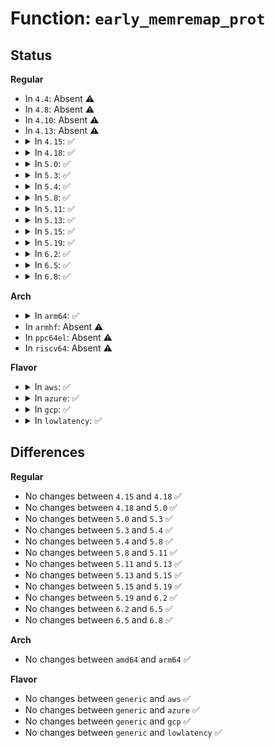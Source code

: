 # Function: <code>early_memremap_prot</code>

## Status
<b>Regular</b>
<ul>
<li>
In <code>4.4</code>: Absent ⚠️
</li>
<li>
In <code>4.8</code>: Absent ⚠️
</li>
<li>
In <code>4.10</code>: Absent ⚠️
</li>
<li>
In <code>4.13</code>: Absent ⚠️
</li>
<li>
<details>
<summary>In <code>4.15</code>: ✅</summary>

```c
void *early_memremap_prot(resource_size_t phys_addr, long unsigned int size, long unsigned int prot_val);
```

**Collision:** Unique Global

**Inline:** No

**Transformation:** False

**Instances:**

```
In mm/early_ioremap.c (ffffffff826e047d)
Location: mm/early_ioremap.c:244
Inline: False
Direct callers:
  - arch/x86/mm/ioremap.c:early_memremap_decrypted_wp
  - arch/x86/mm/ioremap.c:early_memremap_decrypted
  - arch/x86/mm/ioremap.c:early_memremap_encrypted_wp
  - arch/x86/mm/ioremap.c:early_memremap_encrypted
```
**Symbols:**

```
ffffffff826e047d-ffffffff826e048d: early_memremap_prot (STB_GLOBAL)
```
</details>
</li>
<li>
<details>
<summary>In <code>4.18</code>: ✅</summary>

```c
void *early_memremap_prot(resource_size_t phys_addr, long unsigned int size, long unsigned int prot_val);
```

**Collision:** Unique Global

**Inline:** No

**Transformation:** False

**Instances:**

```
In mm/early_ioremap.c (ffffffff8270a993)
Location: mm/early_ioremap.c:244
Inline: False
Direct callers:
  - arch/x86/mm/ioremap.c:early_memremap_decrypted_wp
  - arch/x86/mm/ioremap.c:early_memremap_decrypted
  - arch/x86/mm/ioremap.c:early_memremap_encrypted_wp
  - arch/x86/mm/ioremap.c:early_memremap_encrypted
```
**Symbols:**

```
ffffffff8270a993-ffffffff8270a9a3: early_memremap_prot (STB_GLOBAL)
```
</details>
</li>
<li>
<details>
<summary>In <code>5.0</code>: ✅</summary>

```c
void *early_memremap_prot(resource_size_t phys_addr, long unsigned int size, long unsigned int prot_val);
```

**Collision:** Unique Global

**Inline:** No

**Transformation:** False

**Instances:**

```
In mm/early_ioremap.c (ffffffff828c1b77)
Location: mm/early_ioremap.c:244
Inline: False
Direct callers:
  - arch/x86/mm/ioremap.c:early_memremap_decrypted_wp
  - arch/x86/mm/ioremap.c:early_memremap_decrypted
  - arch/x86/mm/ioremap.c:early_memremap_encrypted_wp
  - arch/x86/mm/ioremap.c:early_memremap_encrypted
```
**Symbols:**

```
ffffffff828c1b77-ffffffff828c1b87: early_memremap_prot (STB_GLOBAL)
```
</details>
</li>
<li>
<details>
<summary>In <code>5.3</code>: ✅</summary>

```c
void *early_memremap_prot(resource_size_t phys_addr, long unsigned int size, long unsigned int prot_val);
```

**Collision:** Unique Global

**Inline:** No

**Transformation:** False

**Instances:**

```
In mm/early_ioremap.c (ffffffff828daf63)
Location: mm/early_ioremap.c:244
Inline: False
Direct callers:
  - arch/x86/mm/ioremap.c:early_memremap_decrypted_wp
  - arch/x86/mm/ioremap.c:early_memremap_decrypted
  - arch/x86/mm/ioremap.c:early_memremap_encrypted_wp
  - arch/x86/mm/ioremap.c:early_memremap_encrypted
  - drivers/firmware/efi/earlycon.c:efi_earlycon_map
```
**Symbols:**

```
ffffffff828daf63-ffffffff828daf73: early_memremap_prot (STB_GLOBAL)
```
</details>
</li>
<li>
<details>
<summary>In <code>5.4</code>: ✅</summary>

```c
void *early_memremap_prot(resource_size_t phys_addr, long unsigned int size, long unsigned int prot_val);
```

**Collision:** Unique Global

**Inline:** No

**Transformation:** False

**Instances:**

```
In mm/early_ioremap.c (ffffffff828e3399)
Location: mm/early_ioremap.c:244
Inline: False
Direct callers:
  - arch/x86/mm/ioremap.c:early_memremap_decrypted_wp
  - arch/x86/mm/ioremap.c:early_memremap_decrypted
  - arch/x86/mm/ioremap.c:early_memremap_encrypted_wp
  - arch/x86/mm/ioremap.c:early_memremap_encrypted
  - drivers/firmware/efi/earlycon.c:efi_earlycon_map
```
**Symbols:**

```
ffffffff828e3399-ffffffff828e33a9: early_memremap_prot (STB_GLOBAL)
```
</details>
</li>
<li>
<details>
<summary>In <code>5.8</code>: ✅</summary>

```c
void *early_memremap_prot(resource_size_t phys_addr, long unsigned int size, long unsigned int prot_val);
```

**Collision:** Unique Global

**Inline:** No

**Transformation:** False

**Instances:**

```
In mm/early_ioremap.c (ffffffff82d00685)
Location: mm/early_ioremap.c:244
Inline: False
Direct callers:
  - arch/x86/mm/ioremap.c:early_memremap_decrypted_wp
  - arch/x86/mm/ioremap.c:early_memremap_decrypted
  - arch/x86/mm/ioremap.c:early_memremap_encrypted_wp
  - arch/x86/mm/ioremap.c:early_memremap_encrypted
  - drivers/firmware/efi/earlycon.c:efi_earlycon_map
```
**Symbols:**

```
ffffffff82d00685-ffffffff82d00695: early_memremap_prot (STB_GLOBAL)
```
</details>
</li>
<li>
<details>
<summary>In <code>5.11</code>: ✅</summary>

```c
void *early_memremap_prot(resource_size_t phys_addr, long unsigned int size, long unsigned int prot_val);
```

**Collision:** Unique Global

**Inline:** No

**Transformation:** False

**Instances:**

```
In mm/early_ioremap.c (ffffffff82fed04a)
Location: mm/early_ioremap.c:244
Inline: False
Direct callers:
  - arch/x86/mm/ioremap.c:early_memremap_decrypted_wp
  - arch/x86/mm/ioremap.c:early_memremap_decrypted
  - arch/x86/mm/ioremap.c:early_memremap_encrypted_wp
  - arch/x86/mm/ioremap.c:early_memremap_encrypted
  - drivers/firmware/efi/earlycon.c:efi_earlycon_map
```
**Symbols:**

```
ffffffff82fed04a-ffffffff82fed05a: early_memremap_prot (STB_GLOBAL)
```
</details>
</li>
<li>
<details>
<summary>In <code>5.13</code>: ✅</summary>

```c
void *early_memremap_prot(resource_size_t phys_addr, long unsigned int size, long unsigned int prot_val);
```

**Collision:** Unique Global

**Inline:** No

**Transformation:** False

**Instances:**

```
In mm/early_ioremap.c (ffffffff831f787e)
Location: mm/early_ioremap.c:244
Inline: False
Direct callers:
  - arch/x86/mm/ioremap.c:early_memremap_decrypted_wp
  - arch/x86/mm/ioremap.c:early_memremap_decrypted
  - arch/x86/mm/ioremap.c:early_memremap_encrypted_wp
  - arch/x86/mm/ioremap.c:early_memremap_encrypted
  - drivers/firmware/efi/earlycon.c:efi_earlycon_map
```
**Symbols:**

```
ffffffff831f787e-ffffffff831f788e: early_memremap_prot (STB_GLOBAL)
```
</details>
</li>
<li>
<details>
<summary>In <code>5.15</code>: ✅</summary>

```c
void *early_memremap_prot(resource_size_t phys_addr, long unsigned int size, long unsigned int prot_val);
```

**Collision:** Unique Global

**Inline:** No

**Transformation:** False

**Instances:**

```
In mm/early_ioremap.c (ffffffff832de5e9)
Location: mm/early_ioremap.c:239
Inline: False
Direct callers:
  - arch/x86/mm/ioremap.c:early_memremap_decrypted_wp
  - arch/x86/mm/ioremap.c:early_memremap_decrypted
  - arch/x86/mm/ioremap.c:early_memremap_encrypted_wp
  - arch/x86/mm/ioremap.c:early_memremap_encrypted
  - arch/x86/platform/efi/quirks.c:efi_arch_mem_reserve
  - drivers/firmware/efi/earlycon.c:efi_earlycon_map
```
**Symbols:**

```
ffffffff832de5e9-ffffffff832de5f9: early_memremap_prot (STB_GLOBAL)
```
</details>
</li>
<li>
<details>
<summary>In <code>5.19</code>: ✅</summary>

```c
void *early_memremap_prot(resource_size_t phys_addr, long unsigned int size, long unsigned int prot_val);
```

**Collision:** Unique Global

**Inline:** No

**Transformation:** False

**Instances:**

```
In mm/early_ioremap.c (ffffffff83493e90)
Location: mm/early_ioremap.c:240
Inline: False
Direct callers:
  - arch/x86/mm/ioremap.c:early_memremap_decrypted_wp
  - arch/x86/mm/ioremap.c:early_memremap_decrypted
  - arch/x86/mm/ioremap.c:early_memremap_encrypted_wp
  - arch/x86/mm/ioremap.c:early_memremap_encrypted
  - arch/x86/platform/efi/quirks.c:efi_arch_mem_reserve
  - drivers/firmware/efi/earlycon.c:efi_earlycon_map
```
**Symbols:**

```
ffffffff83493e90-ffffffff83493eaa: early_memremap_prot (STB_GLOBAL)
```
</details>
</li>
<li>
<details>
<summary>In <code>6.2</code>: ✅</summary>

```c
void *early_memremap_prot(resource_size_t phys_addr, long unsigned int size, long unsigned int prot_val);
```

**Collision:** Unique Global

**Inline:** No

**Transformation:** False

**Instances:**

```
In mm/early_ioremap.c (ffffffff83ec8230)
Location: mm/early_ioremap.c:240
Inline: False
Direct callers:
  - arch/x86/mm/ioremap.c:early_memremap_pgprot_adjust
  - arch/x86/mm/ioremap.c:early_memremap_pgprot_adjust
  - arch/x86/mm/ioremap.c:early_memremap_decrypted_wp
  - arch/x86/mm/ioremap.c:early_memremap_encrypted_wp
  - arch/x86/mm/ioremap.c:early_memremap_encrypted
  - arch/x86/platform/efi/quirks.c:efi_arch_mem_reserve
  - drivers/firmware/efi/earlycon.c:efi_earlycon_map
```
**Symbols:**

```
ffffffff83ec8230-ffffffff83ec824a: early_memremap_prot (STB_GLOBAL)
```
</details>
</li>
<li>
<details>
<summary>In <code>6.5</code>: ✅</summary>

```c
void *early_memremap_prot(resource_size_t phys_addr, long unsigned int size, long unsigned int prot_val);
```

**Collision:** Unique Global

**Inline:** No

**Transformation:** False

**Instances:**

```
In mm/early_ioremap.c (ffffffff836ed2a0)
Location: mm/early_ioremap.c:238
Inline: False
Direct callers:
  - arch/x86/mm/ioremap.c:early_memremap_pgprot_adjust
  - arch/x86/mm/ioremap.c:early_memremap_pgprot_adjust
  - arch/x86/mm/ioremap.c:early_memremap_decrypted_wp
  - arch/x86/mm/ioremap.c:early_memremap_encrypted_wp
  - arch/x86/mm/ioremap.c:early_memremap_encrypted
  - arch/x86/platform/efi/quirks.c:efi_arch_mem_reserve
  - drivers/firmware/efi/earlycon.c:efi_earlycon_map
```
**Symbols:**

```
ffffffff836ed2a0-ffffffff836ed2ba: early_memremap_prot (STB_GLOBAL)
```
</details>
</li>
<li>
<details>
<summary>In <code>6.8</code>: ✅</summary>

```c
void *early_memremap_prot(resource_size_t phys_addr, long unsigned int size, long unsigned int prot_val);
```

**Collision:** Unique Global

**Inline:** No

**Transformation:** False

**Instances:**

```
In mm/early_ioremap.c (ffffffff839202a0)
Location: mm/early_ioremap.c:238
Inline: False
Direct callers:
  - arch/x86/mm/ioremap.c:early_memremap_pgprot_adjust
  - arch/x86/mm/ioremap.c:early_memremap_pgprot_adjust
  - arch/x86/mm/ioremap.c:early_memremap_decrypted_wp
  - arch/x86/mm/ioremap.c:early_memremap_encrypted_wp
  - arch/x86/mm/ioremap.c:early_memremap_encrypted
  - arch/x86/platform/efi/quirks.c:efi_arch_mem_reserve
  - drivers/firmware/efi/earlycon.c:efi_earlycon_map
```
**Symbols:**

```
ffffffff839202a0-ffffffff839202ba: early_memremap_prot (STB_GLOBAL)
```
</details>
</li>
</ul>
<b>Arch</b>
<ul>
<li>
<details>
<summary>In <code>arm64</code>: ✅</summary>

```c
void *early_memremap_prot(resource_size_t phys_addr, long unsigned int size, long unsigned int prot_val);
```

**Collision:** Unique Global

**Inline:** No

**Transformation:** False

**Instances:**

```
In mm/early_ioremap.c (ffff80001145c854)
Location: mm/early_ioremap.c:244
Inline: False
Direct callers:
  - drivers/firmware/efi/earlycon.c:efi_earlycon_map
```
**Symbols:**

```
ffff80001145c854-ffff80001145c898: early_memremap_prot (STB_GLOBAL)
```
</details>
</li>
<li>
In <code>armhf</code>: Absent ⚠️
</li>
<li>
In <code>ppc64el</code>: Absent ⚠️
</li>
<li>
In <code>riscv64</code>: Absent ⚠️
</li>
</ul>
<b>Flavor</b>
<ul>
<li>
<details>
<summary>In <code>aws</code>: ✅</summary>

```c
void *early_memremap_prot(resource_size_t phys_addr, long unsigned int size, long unsigned int prot_val);
```

**Collision:** Unique Global

**Inline:** No

**Transformation:** False

**Instances:**

```
In mm/early_ioremap.c (ffffffff828cc24d)
Location: mm/early_ioremap.c:244
Inline: False
Direct callers:
  - arch/x86/mm/ioremap.c:early_memremap_decrypted_wp
  - arch/x86/mm/ioremap.c:early_memremap_decrypted
  - arch/x86/mm/ioremap.c:early_memremap_encrypted_wp
  - arch/x86/mm/ioremap.c:early_memremap_encrypted
  - drivers/firmware/efi/earlycon.c:efi_earlycon_map
```
**Symbols:**

```
ffffffff828cc24d-ffffffff828cc25d: early_memremap_prot (STB_GLOBAL)
```
</details>
</li>
<li>
<details>
<summary>In <code>azure</code>: ✅</summary>

```c
void *early_memremap_prot(resource_size_t phys_addr, long unsigned int size, long unsigned int prot_val);
```

**Collision:** Unique Global

**Inline:** No

**Transformation:** False

**Instances:**

```
In mm/early_ioremap.c (ffffffff828c4969)
Location: mm/early_ioremap.c:244
Inline: False
Direct callers:
  - arch/x86/mm/ioremap.c:early_memremap_decrypted_wp
  - arch/x86/mm/ioremap.c:early_memremap_decrypted
  - arch/x86/mm/ioremap.c:early_memremap_encrypted_wp
  - arch/x86/mm/ioremap.c:early_memremap_encrypted
  - drivers/firmware/efi/earlycon.c:efi_earlycon_map
```
**Symbols:**

```
ffffffff828c4969-ffffffff828c4979: early_memremap_prot (STB_GLOBAL)
```
</details>
</li>
<li>
<details>
<summary>In <code>gcp</code>: ✅</summary>

```c
void *early_memremap_prot(resource_size_t phys_addr, long unsigned int size, long unsigned int prot_val);
```

**Collision:** Unique Global

**Inline:** No

**Transformation:** False

**Instances:**

```
In mm/early_ioremap.c (ffffffff828defcd)
Location: mm/early_ioremap.c:244
Inline: False
Direct callers:
  - arch/x86/mm/ioremap.c:early_memremap_decrypted_wp
  - arch/x86/mm/ioremap.c:early_memremap_decrypted
  - arch/x86/mm/ioremap.c:early_memremap_encrypted_wp
  - arch/x86/mm/ioremap.c:early_memremap_encrypted
  - drivers/firmware/efi/earlycon.c:efi_earlycon_map
```
**Symbols:**

```
ffffffff828defcd-ffffffff828defdd: early_memremap_prot (STB_GLOBAL)
```
</details>
</li>
<li>
<details>
<summary>In <code>lowlatency</code>: ✅</summary>

```c
void *early_memremap_prot(resource_size_t phys_addr, long unsigned int size, long unsigned int prot_val);
```

**Collision:** Unique Global

**Inline:** No

**Transformation:** False

**Instances:**

```
In mm/early_ioremap.c (ffffffff828e43e4)
Location: mm/early_ioremap.c:244
Inline: False
Direct callers:
  - arch/x86/mm/ioremap.c:early_memremap_decrypted_wp
  - arch/x86/mm/ioremap.c:early_memremap_decrypted
  - arch/x86/mm/ioremap.c:early_memremap_encrypted_wp
  - arch/x86/mm/ioremap.c:early_memremap_encrypted
  - drivers/firmware/efi/earlycon.c:efi_earlycon_map
```
**Symbols:**

```
ffffffff828e43e4-ffffffff828e43f4: early_memremap_prot (STB_GLOBAL)
```
</details>
</li>
</ul>

## Differences
<b>Regular</b>
<ul>
<li>
No changes between <code>4.15</code> and <code>4.18</code> ✅
</li>
<li>
No changes between <code>4.18</code> and <code>5.0</code> ✅
</li>
<li>
No changes between <code>5.0</code> and <code>5.3</code> ✅
</li>
<li>
No changes between <code>5.3</code> and <code>5.4</code> ✅
</li>
<li>
No changes between <code>5.4</code> and <code>5.8</code> ✅
</li>
<li>
No changes between <code>5.8</code> and <code>5.11</code> ✅
</li>
<li>
No changes between <code>5.11</code> and <code>5.13</code> ✅
</li>
<li>
No changes between <code>5.13</code> and <code>5.15</code> ✅
</li>
<li>
No changes between <code>5.15</code> and <code>5.19</code> ✅
</li>
<li>
No changes between <code>5.19</code> and <code>6.2</code> ✅
</li>
<li>
No changes between <code>6.2</code> and <code>6.5</code> ✅
</li>
<li>
No changes between <code>6.5</code> and <code>6.8</code> ✅
</li>
</ul>
<b>Arch</b>
<ul>
<li>
No changes between <code>amd64</code> and <code>arm64</code> ✅
</li>
</ul>
<b>Flavor</b>
<ul>
<li>
No changes between <code>generic</code> and <code>aws</code> ✅
</li>
<li>
No changes between <code>generic</code> and <code>azure</code> ✅
</li>
<li>
No changes between <code>generic</code> and <code>gcp</code> ✅
</li>
<li>
No changes between <code>generic</code> and <code>lowlatency</code> ✅
</li>
</ul>
